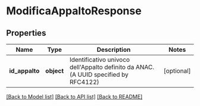 # ModificaAppaltoResponse

## Properties
Name | Type | Description | Notes
------------ | ------------- | ------------- | -------------
**id_appalto** | **object** | Identificativo univoco dell&#x27;Appalto definito da ANAC. (A UUID specified by RFC4122) | [optional] 

[[Back to Model list]](../README.md#documentation-for-models) [[Back to API list]](../README.md#documentation-for-api-endpoints) [[Back to README]](../README.md)

